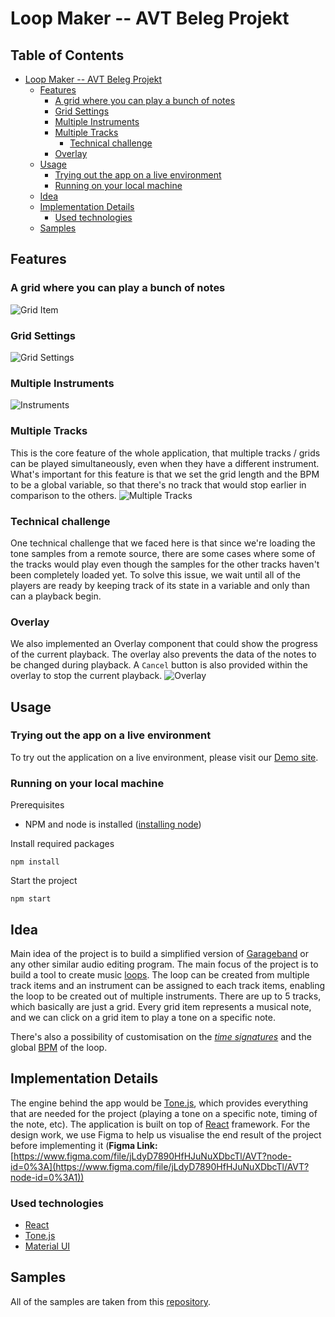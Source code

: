 # Loop Maker -- AVT Beleg Projekt

## Table of Contents

- [Loop Maker -- AVT Beleg Projekt](#loop-maker----avt-beleg-projekt)
  - [Features](#features)
    - [A grid where you can play a bunch of notes](#a-grid-where-you-can-play-a-bunch-of-notes)
    - [Grid Settings](#grid-settings)
    - [Multiple Instruments](#multiple-instruments)
    - [Multiple Tracks](#multiple-tracks)
      - [Technical challenge](#technical-challenge)
    - [Overlay](#overlay)
  - [Usage](#usage)
    - [Trying out the app on a live environment](#trying-out-the-app-on-a-live-environment)
    - [Running on your local machine](#running-on-your-local-machine)
  - [Idea](#idea)
  - [Implementation Details](#implementation-details)
    - [Used technologies](#used-technologies)
  - [Samples](#samples)

## Features

### A grid where you can play a bunch of notes

![Grid Item](https://raw.githubusercontent.com/LouisAndrew/loop-maker/main/docs/images/GridItem_filled.png)

<!-- TODO: Add description here -->

### Grid Settings

![Grid Settings](https://raw.githubusercontent.com/LouisAndrew/loop-maker/main/docs/images/GridSettings.png)

<!-- TODO: Add description (Looping, BPM, Grid Length) -->

### Multiple Instruments

![Instruments](https://raw.githubusercontent.com/LouisAndrew/loop-maker/main/docs/images/Instruments.png)

<!-- TODO: Add description about multiple instruments -->

### Multiple Tracks

This is the core feature of the whole application, that multiple tracks / grids can be played simultaneously, even when they have a different instrument. What's important for this feature is that we set the grid length and the BPM to be a global variable, so that there's no track that would stop earlier in comparison to the others.
![Multiple Tracks](https://raw.githubusercontent.com/LouisAndrew/loop-maker/main/docs/images/MutliTracks.png)

### Technical challenge

One technical challenge that we faced here is that since we're loading the tone samples from a remote source, there are some cases where some of the tracks would play even though the samples for the other tracks haven't been completely loaded yet. To solve this issue, we wait until all of the players are ready by keeping track of its state in a variable and only than can a playback begin.

### Overlay

We also implemented an Overlay component that could show the progress of the current playback. The overlay also prevents the data of the notes to be changed during playback. A `Cancel` button is also provided within the overlay to stop the current playback.
![Overlay](https://raw.githubusercontent.com/LouisAndrew/loop-maker/main/docs/images/Overlay.png)

## Usage

### Trying out the app on a live environment

To try out the application on a live environment, please visit our [Demo site](https://louisandrew.github.io/loop-maker/).

### Running on your local machine

Prerequisites

- NPM and node is installed ([installing node](https://nodejs.dev/learn/how-to-install-nodejs))

Install required packages

```
npm install
```

Start the project

```
npm start
```

## Idea

Main idea of the project is to build a simplified version of [Garageband](https://www.apple.com/mac/garageband/) or any other similar audio editing program. The main focus of the project is to build a tool to create music [loops](<https://en.wikipedia.org/wiki/Loop_(music)#:~:text=In%20electroacoustic%20pop%2C%20rock%2C%20and,repeated%20to%20create%20ostinato%20patterns.&text=The%20feature%20to%20loop%20a,vendors%20as%20A%E2%80%93B%20repeat.>). The loop can be created from multiple track items and an instrument can be assigned to each track items, enabling the loop to be created out of multiple instruments. There are up to 5 tracks, which basically are just a grid. Every grid item represents a musical note, and we can click on a grid item to play a tone on a specific note.

There's also a possibility of customisation on the _[time signatures](https://www.skoove.com/blog/time-signatures-explained/)_ and the global [BPM](https://de.wikipedia.org/wiki/Beats_per_minute) of the loop.

## Implementation Details

The engine behind the app would be [Tone.js](https://tonejs.github.io/), which provides everything that are needed for the project (playing a tone on a specific note, timing of the note, etc). The application is built on top of [React](https://reactjs.org/) framework. For the design work, we use Figma to help us visualise the end result of the project before implementing it (**Figma Link:** [https://www.figma.com/file/jLdyD7890HfHJuNuXDbcTl/AVT?node-id=0%3A](https://www.figma.com/file/jLdyD7890HfHJuNuXDbcTl/AVT?node-id=0%3A1))

### Used technologies

- [React](https://reactjs.org/)
- [Tone.js](https://tonejs.github.io/)
- [Material UI](https://mui.com/)

## Samples

All of the samples are taken from this [repository](https://github.com/nbrosowsky/tonejs-instruments).
